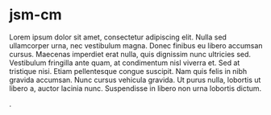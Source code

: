 # jsm-cm

Lorem ipsum dolor sit amet, consectetur adipiscing elit. Nulla sed ullamcorper urna, nec vestibulum magna. Donec finibus eu libero accumsan cursus. Maecenas imperdiet erat nulla, quis dignissim nunc ultricies sed. Vestibulum fringilla ante quam, at condimentum nisl viverra et. Sed at tristique nisi. Etiam pellentesque congue suscipit. Nam quis felis in nibh gravida accumsan. Nunc cursus vehicula gravida. Ut purus nulla, lobortis ut libero a, auctor lacinia nunc. Suspendisse in libero non urna lobortis dictum.

.
